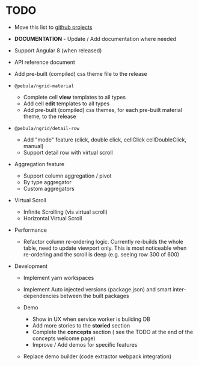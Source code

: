 # TODO

- Move this list to [github projects](https://github.com/shlomiassaf/ngrid/projects)

- **DOCUMENTATION** - Update / Add documentation where needed

- Support Angular 8 (when released)

- API reference document

- Add pre-built (compiled) css theme file to the release

- `@pebula/ngrid-material`
  - Complete cell **view** templates to all types
  - Add cell **edit** templates to all types
  - Add pre-built (compiled) css themes, for each pre-built material theme, to the release

- `@pebula/ngrid/detail-row`
  - Add "mode" feature (click, double click, cellClick cellDoubleClick, manual)
  - Support detail row with virtual scroll

- Aggregation feature
  - Support column aggregation / pivot
  - By type aggregator
  - Custom aggregators

- Virtual Scroll
  - Infinite Scrolling (vis virtual scroll)
  - Horizontal Virtual Scroll

- Performance
  - Refactor column re-ordering logic. Currently re-builds the whole table, need to update viewport only. This is most noticeable when re-ordering and the scroll is deep (e.g. seeing row 300 of 600)

- Development

  - Implement yarn workspaces

  - Implement Auto injected versions (package.json) and smart inter-dependencies between the built packages

  - Demo
    - Show in UX when service worker is building DB
    - Add more stories to the **storied** section
    - Complete the **concepts** section ( see the TODO  at the end of the concepts welcome page)
    - Improve / Add demos for specific features
  
  - Replace demo builder (code extractor webpack integration)
